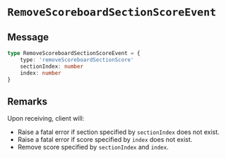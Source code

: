 # `RemoveScoreboardSectionScoreEvent`

## Message

```ts
type RemoveScoreboardSectionScoreEvent = {
    type: 'removeScoreboardSectionScore'
    sectionIndex: number
    index: number
}
```

## Remarks

Upon receiving, client will:

-   Raise a fatal error if section specified by `sectionIndex` does not exist.
-   Raise a fatal error if score specified by `index` does not exist.
-   Remove score specified by `sectionIndex` and `index`.
